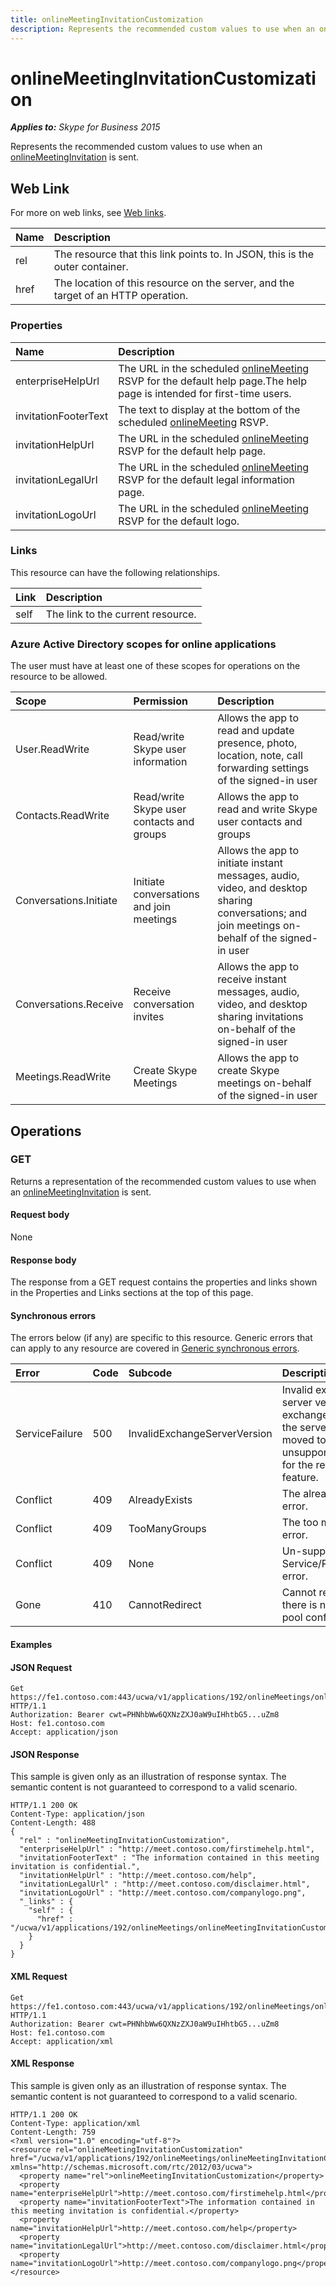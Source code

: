 ```yaml
---
title: onlineMeetingInvitationCustomization
description: Represents the recommended custom values to use when an onlineMeetingInvitation is sent.
---
```


# onlineMeetingInvitationCustomization

 _**Applies to:** Skype for Business 2015_


Represents the recommended custom values to use when an [onlineMeetingInvitation](onlineMeetingInvitation_ref.md) is sent.
            

## Web Link
<a name = "sectionSection0"> </a>

For more on web links, see [Web links](WebLinks.md).


|Name|Description|
|:-----|:-----|
|rel|The resource that this link points to. In JSON, this is the outer container.|
|href|The location of this resource on the server, and the target of an HTTP operation.|

### Properties

|Name|Description|
|:-----|:-----|
|enterpriseHelpUrl|The URL in the scheduled [onlineMeeting](onlineMeeting_ref.md) RSVP for the default help page.The help page is intended for first-time users.|
|invitationFooterText|The text to display at the bottom of the scheduled [onlineMeeting](onlineMeeting_ref.md) RSVP.|
|invitationHelpUrl|The URL in the scheduled [onlineMeeting](onlineMeeting_ref.md) RSVP for the default help page.|
|invitationLegalUrl|The URL in the scheduled [onlineMeeting](onlineMeeting_ref.md) RSVP for the default legal information page.|
|invitationLogoUrl|The URL in the scheduled [onlineMeeting](onlineMeeting_ref.md) RSVP for the default logo.|

### Links



This resource can have the following relationships.

|Link|Description|
|:-----|:-----|
|self|The link to the current resource.|

### Azure Active Directory scopes for online applications

The user must have at least one of these scopes for operations on the resource to be allowed.

|Scope|Permission|Description|
|:-----|:-----|:-----|
|User.ReadWrite|Read/write Skype user information|Allows the app to read and update presence, photo, location, note, call forwarding settings of the signed-in user|
|Contacts.ReadWrite|Read/write Skype user contacts and groups|Allows the app to read and write Skype user contacts and groups|
|Conversations.Initiate|Initiate conversations and join meetings|Allows the app to initiate instant messages, audio, video, and desktop sharing conversations; and join meetings on-behalf of the signed-in user|
|Conversations.Receive|Receive conversation invites|Allows the app to receive instant messages, audio, video, and desktop sharing invitations on-behalf of the signed-in user|
|Meetings.ReadWrite|Create Skype Meetings|Allows the app to create Skype meetings on-behalf of the signed-in user|

## Operations



<a name="sectionSection2"></a>

### GET




Returns a representation of the recommended custom values to use when an [onlineMeetingInvitation](onlineMeetingInvitation_ref.md) is sent.

#### Request body



None


#### Response body



The response from a GET request contains the properties and links shown in the Properties and Links sections at the top of this page.

#### Synchronous errors



The errors below (if any) are specific to this resource. Generic errors that can apply to any resource are covered in [Generic synchronous errors](GenericSynchronousErrors.md).

|Error|Code|Subcode|Description|
|:-----|:-----|:-----|:-----|
|ServiceFailure|500|InvalidExchangeServerVersion|Invalid exchange server version.The exchange mailbox of the server might have moved to an unsupported version for the required feature.|
|Conflict|409|AlreadyExists|The already exists error.|
|Conflict|409|TooManyGroups|The too many groups error.|
|Conflict|409|None|Un-supported Service/Resource/API error.|
|Gone|410|CannotRedirect|Cannot redirect since there is no back up pool configured.|

#### Examples




#### JSON Request




```
Get https://fe1.contoso.com:443/ucwa/v1/applications/192/onlineMeetings/onlineMeetingInvitationCustomization HTTP/1.1
Authorization: Bearer cwt=PHNhbWw6QXNzZXJ0aW9uIHhtbG5...uZm8
Host: fe1.contoso.com
Accept: application/json

```


#### JSON Response



This sample is given only as an illustration of response syntax. The semantic content is not guaranteed to correspond to a valid scenario.
```
HTTP/1.1 200 OK
Content-Type: application/json
Content-Length: 488
{
  "rel" : "onlineMeetingInvitationCustomization",
  "enterpriseHelpUrl" : "http://meet.contoso.com/firstimehelp.html",
  "invitationFooterText" : "The information contained in this meeting invitation is confidential.",
  "invitationHelpUrl" : "http://meet.contoso.com/help",
  "invitationLegalUrl" : "http://meet.contoso.com/disclaimer.html",
  "invitationLogoUrl" : "http://meet.contoso.com/companylogo.png",
  "_links" : {
    "self" : {
      "href" : "/ucwa/v1/applications/192/onlineMeetings/onlineMeetingInvitationCustomization"
    }
  }
}
```


#### XML Request




```
Get https://fe1.contoso.com:443/ucwa/v1/applications/192/onlineMeetings/onlineMeetingInvitationCustomization HTTP/1.1
Authorization: Bearer cwt=PHNhbWw6QXNzZXJ0aW9uIHhtbG5...uZm8
Host: fe1.contoso.com
Accept: application/xml

```


#### XML Response



This sample is given only as an illustration of response syntax. The semantic content is not guaranteed to correspond to a valid scenario.
```
HTTP/1.1 200 OK
Content-Type: application/xml
Content-Length: 759
<?xml version="1.0" encoding="utf-8"?>
<resource rel="onlineMeetingInvitationCustomization" href="/ucwa/v1/applications/192/onlineMeetings/onlineMeetingInvitationCustomization" xmlns="http://schemas.microsoft.com/rtc/2012/03/ucwa">
  <property name="rel">onlineMeetingInvitationCustomization</property>
  <property name="enterpriseHelpUrl">http://meet.contoso.com/firstimehelp.html</property>
  <property name="invitationFooterText">The information contained in this meeting invitation is confidential.</property>
  <property name="invitationHelpUrl">http://meet.contoso.com/help</property>
  <property name="invitationLegalUrl">http://meet.contoso.com/disclaimer.html</property>
  <property name="invitationLogoUrl">http://meet.contoso.com/companylogo.png</property>
</resource>
```


